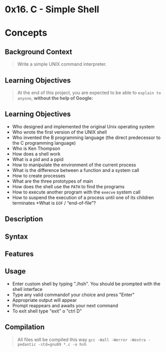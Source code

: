 # 0x16. C - Simple Shell

# Concepts

## Background Context
> Write a simple UNIX command interpreter.

## Learning Objectives
> At the end of this project, you are expected to be able to `explain to anyone`, **without the help of Google:**

## Learning Objectives
* Who designed and implemented the original Unix operating system
* Who wrote the first version of the UNIX shell
* Who invented the B programming language (the direct predecessor to the C programming language)
* Who is Ken Thompson
* How does a shell work
* What is a pid and a ppid
* How to manipulate the environment of the current process
* What is the difference between a function and a system call
* How to create processes
* What are the three prototypes of main
* How does the shell use the `PATH` to find the programs
* How to execute another program with the `execve` system call
* How to suspend the execution of a process until one of its children terminates
*What is `EOF` / “end-of-file”?

## Description


## Syntax


## Features

## Usage
* Enter custom shell by typing "./hsh". You should be prompted with the shell interface
* Type any valid commandof your choice and press "Enter"
* Appropriate output will appear
* Prompt reappears and awaits your next command
* To exit shell type  "exit" o "ctrl D"

## Compilation
> All files will be compiled this way
`gcc -Wall -Werror -Wextra -pedantic -std=gnu89 *.c -o hsh`